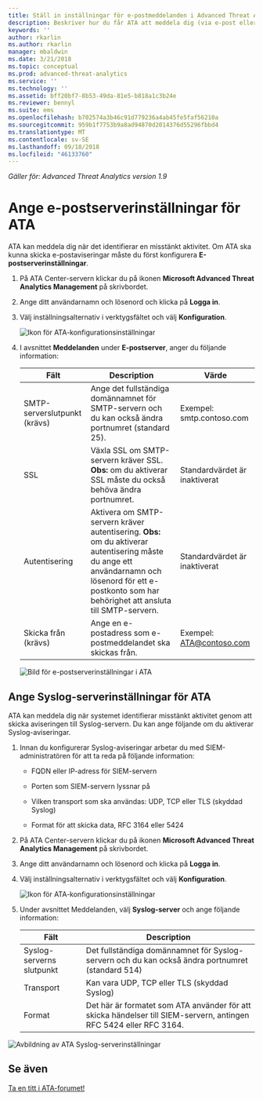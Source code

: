 ```yaml
---
title: Ställ in inställningar för e-postmeddelanden i Advanced Threat Analytics | Microsoft Docs
description: Beskriver hur du får ATA att meddela dig (via e-post eller vidarebefordran av ATA-händelser) när det upptäcker misstänkta aktiviteter
keywords: ''
author: rkarlin
ms.author: rkarlin
manager: mbaldwin
ms.date: 3/21/2018
ms.topic: conceptual
ms.prod: advanced-threat-analytics
ms.service: ''
ms.technology: ''
ms.assetid: bff20bf7-8b53-49da-81e5-b818a1c3b24e
ms.reviewer: bennyl
ms.suite: ems
ms.openlocfilehash: b702574a3b46c91d779236a4ab45fe5faf56210a
ms.sourcegitcommit: 959b1f7753b9a8ad94870d2014376d55296fbbd4
ms.translationtype: MT
ms.contentlocale: sv-SE
ms.lasthandoff: 09/18/2018
ms.locfileid: "46133760"
---
```

*Gäller för: Advanced Threat Analytics version 1.9*



# <a name="provide-ata-with-your-email-server-settings"></a>Ange e-postserverinställningar för ATA
ATA kan meddela dig när det identifierar en misstänkt aktivitet. Om ATA ska kunna skicka e-postaviseringar måste du först konfigurera **E-postserverinställningar**.

1.  På ATA Center-servern klickar du på ikonen **Microsoft Advanced Threat Analytics Management** på skrivbordet.

2.  Ange ditt användarnamn och lösenord och klicka på **Logga in**.

3.  Välj inställningsalternativ i verktygsfältet och välj **Konfiguration**.

    ![Ikon för ATA-konfigurationsinställningar](media/ATA-config-icon.png)

4.  I avsnittet **Meddelanden** under **E-postserver**, anger du följande information:

    |Fält|Description|Värde|
    |---------|---------------|---------|
    |SMTP-serverslutpunkt (krävs)|Ange det fullständiga domännamnet för SMTP-servern och du kan också ändra portnumret (standard 25).|Exempel:<br />smtp.contoso.com|
    |SSL|Växla SSL om SMTP-servern kräver SSL. **Obs:** om du aktiverar SSL måste du också behöva ändra portnumret.|Standardvärdet är inaktiverat|
    |Autentisering|Aktivera om SMTP-servern kräver autentisering. **Obs:** om du aktiverar autentisering måste du ange ett användarnamn och lösenord för ett e-postkonto som har behörighet att ansluta till SMTP-servern.|Standardvärdet är inaktiverat|
    |Skicka från (krävs)|Ange en e-postadress som e-postmeddelandet ska skickas från.|Exempel:<br />ATA@contoso.com|
    
    ![Bild för e-postserverinställningar i ATA](media/ata-email-server.png)

## <a name="provide-ata-with-your-syslog-server-settings"></a>Ange Syslog-serverinställningar för ATA
ATA kan meddela dig när systemet identifierar misstänkt aktivitet genom att skicka aviseringen till Syslog-servern. Du kan ange följande om du aktiverar Syslog-aviseringar.

1.  Innan du konfigurerar Syslog-aviseringar arbetar du med SIEM-administratören för att ta reda på följande information:

    -   FQDN eller IP-adress för SIEM-servern

    -   Porten som SIEM-servern lyssnar på

    -   Vilken transport som ska användas: UDP, TCP eller TLS (skyddad Syslog)

    -   Format för att skicka data, RFC 3164 eller 5424

2.  På ATA Center-servern klickar du på ikonen **Microsoft Advanced Threat Analytics Management** på skrivbordet.

3.  Ange ditt användarnamn och lösenord och klicka på **Logga in**.

4.  Välj inställningsalternativ i verktygsfältet och välj **Konfiguration**.

    ![Ikon för ATA-konfigurationsinställningar](media/ATA-config-icon.png)

5.  Under avsnittet Meddelanden, välj **Syslog-server** och ange följande information:

    |Fält|Description|
    |---------|---------------|
    |Syslog-serverns slutpunkt|Det fullständiga domännamnet för Syslog-servern och du kan också ändra portnumret (standard 514)|
    |Transport|Kan vara UDP, TCP eller TLS (skyddad Syslog)|
    |Format|Det här är formatet som ATA använder för att skicka händelser till SIEM-servern, antingen RFC 5424 eller RFC 3164.|

 ![Avbildning av ATA Syslog-serverinställningar](media/ata-syslog-server-settings.png)



## <a name="see-also"></a>Se även
[Ta en titt i ATA-forumet!](https://social.technet.microsoft.com/Forums/security/home?forum=mata)
